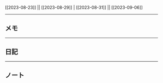[[2023-08-23]] || [[2023-08-29]] | [[2023-08-31]] || [[2023-09-06]]

---

## メモ

---

## 日記

---

## ノート

